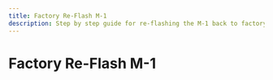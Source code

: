 ```yaml
---
title: Factory Re-Flash M-1
description: Step by step guide for re-flashing the M-1 back to factory firmware.
---
```

# Factory Re-Flash M-1

&nbsp;